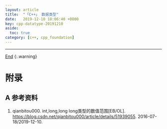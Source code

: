 ```yaml
---
layout: article
title:  "「C++」 数据类型"
date:   2019-12-10 18:06:40 +0800
key: cpp-datatype-20191210
aside:
  toc: true
category: [c++, cpp_foundation]
---
```

<span id='head'></span>

<!--more-->




-------------------  
[End](#head)
{:.warning}  


# 附录
## A 参考资料
1. qianbitou000. int,long,long long类型的数值范围[EB/OL]. <https://blog.csdn.net/qianbitou000/article/details/51939055>. 2016-07-18/2019-12-10.    
